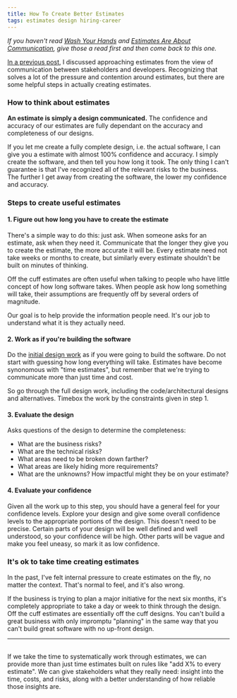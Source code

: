```yaml
---
title: How To Create Better Estimates
tags: estimates design hiring-career
---
```


*If you haven't read [Wash Your Hands][wash] and [Estimates Are About Communication][estimate], give those a read first and then come back to this one.*

[In a previous post][estimate], I discussed approaching estimates from the view of communication between stakeholders and developers. Recognizing that solves a lot of the pressure and contention around estimates, but there are some helpful steps in actually creating estimates.


### How to think about estimates

**An estimate is simply a design communicated.** The confidence and accuracy of our estimates are fully dependant on the accuracy and completeness of our designs.

If you let me create a fully complete design, i.e. the actual software, I can give you a estimate with almost 100% confidence and accuracy. I simply create the software, and then tell you how long it took. The only thing I can't guarantee is that I've recognized all of the relevant risks to the business. The further I get away from creating the software, the lower my confidence and accuracy.

### Steps to create useful estimates

#### 1. Figure out how long you have to create the estimate

There's a simple way to do this: just ask. When someone asks for an estimate, ask when they need it. Communicate that the longer they give you to create the estimate, the more accurate it will be. Every estimate need not take weeks or months to create, but similarly every estimate shouldn't be built on minutes of thinking.

Off the cuff estimates are often useful when talking to people who have little concept of how long software takes. When people ask how long something will take, their assumptions are frequently off by several orders of magnitude.

Our goal is to help provide the information people need. It's our job to understand what it is they actually need.

#### 2. Work as if you're building the software

Do the [initial design work][wash] as if you were going to build the software. Do not start with guessing how long everything will take. Estimates have become synonomous with "time estimates", but remember that we're trying to communicate more than just time and cost.

So go through the full design work, including the code/architectural designs and alternatives. Timebox the work by the constraints given in step 1.

#### 3. Evaluate the design

Asks questions of the design to determine the completeness:

* What are the business risks?
* What are the technical risks? 
* What areas need to be broken down farther?
* What areas are likely hiding more requirements?
* What are the unknowns? How impactful might they be on your estimate?

#### 4. Evaluate your confidence

Given all the work up to this step, you should have a general feel for your confidence levels. Explore your design and give some overall confidence levels to the appropriate portions of the design. This doesn't need to be precise. Certain parts of your design will be well defined and well understood, so your confidence will be high. Other parts will be vague and make you feel uneasy, so mark it as low confidence.

### It's ok to take time creating estimates

In the past, I've felt internal pressure to create estimates on the fly, no matter the context. That's normal to feel, and it's also wrong.

If the business is trying to plan a major initiative for the next six months, it's completely appropriate to take a day or week to think through the design. Off the cuff estimates are essentially off the cuff designs. You can't build a great business with only impromptu "planning" in the same way that you can't build great software with no up-front design.

---
<br />
If we take the time to systematically work through estimates, we can provide more than just time estimates built on rules like "add X% to every estimate". We can give stakeholders what they really need: insight into the time, costs, and risks, along with a better understanding of how reliable those insights are.

[estimate]: /blog/estimates-are-about-communication.html
[wash]: /blog/wash-your-hands.html
